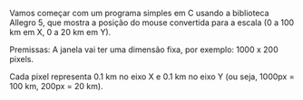 Vamos começar com um programa simples em C usando a biblioteca
Allegro 5, que mostra a posição do mouse convertida para
a escala (0 a 100 km em X, 0 a 20 km em Y).

Premissas:
A janela vai ter uma dimensão fixa, por exemplo: 1000 x
200 pixels.

Cada pixel representa 0.1 km no eixo X e 0.1 km no eixo Y
(ou seja, 1000px = 100 km, 200px = 20 km).
